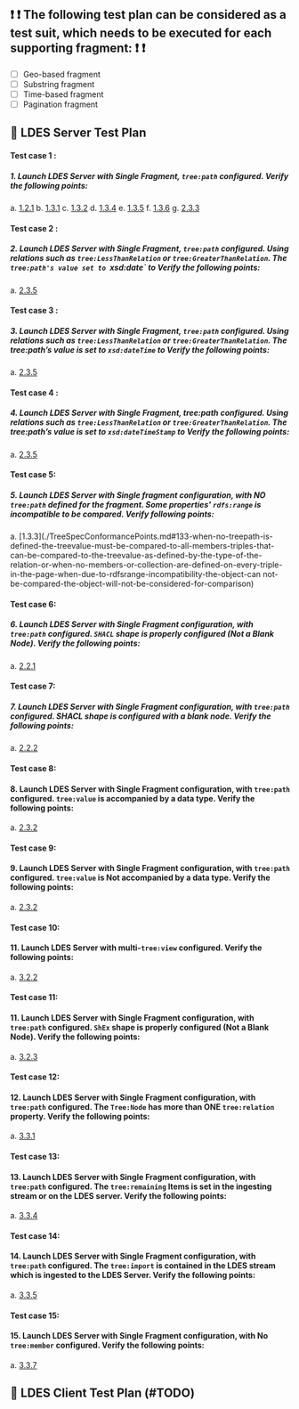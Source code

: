 
##  ❗️ ❗️ The following test plan can be considered as a test suit, which needs to be executed for each supporting fragment: ❗️ ❗

 - [ ] Geo-based fragment 
 - [ ] Substring fragment 
 - [ ] Time-based fragment
 - [ ] Pagination fragment
 
## 🌈 LDES Server Test Plan
#### Test case 1 : 
#####  1.	Launch LDES Server with Single Fragment,  `tree:path` configured. Verify the following points:
a.	[1.2.1](./TreeSpecConformancePoints.md#121-when-the-current-page-is-a-treenode-there-must-be-a-property-linking-the-current-page-url-to-the-uri-of-the-treecollection) 
b.	[1.3.1](./TreeSpecConformancePoints.md#131-a-treerelation-must-have-one-treenode-object-of-the-type-treenode)
c.	[1.3.2](./TreeSpecConformancePoints.md#132-the-result-of-the-evaluation-of-the-treepath-is-the-value-that-must-be-compared-to-the-treevalue)
d.	[1.3.4](./TreeSpecConformancePoints.md#134-when-the-only-type-given-for-a-certain-relation-is-treerelation-then-the-client-must-dereference-all-of-the-nodes)
e.	[1.3.5](./TreeSpecConformancePoints.md#135-the-strings-must-then-be-compared-according-to-case-sensitive-unicode-ordering)
f.	[1.3.6](./TreeSpecConformancePoints.md#136-when-using-treegeospatiallycontainsrelation-the-treepath-must-refer-to-a-literal-containing-a-wkt-string-such-as-geosparqlaswkt)
g.	[2.3.3](./TreeSpecConformancePoints.md#233-every-treerelation-should-have-a-treepath-indicating-the-path-from-the-member-to-the-object-on-which-the-treerelation-applies)

#### Test case 2 : 
##### 2.	Launch LDES Server with Single Fragment,  `tree:path` configured. Using relations such as `tree:LessThanRelation` or `tree:GreaterThanRelation`. The `tree:path's value set to `xsd:date` to Verify the following points:
a.	[2.3.5](./TreeSpecConformancePoints.md#235-when-using-relations-such-as-treelessthanrelation-or-treegreaterthanrelation-the-time-literals-need-to-be-compared-according-to-these-3-possible-data-types-xsddate-xsddatetime-or-xsddatetimestamp)

####  Test case 3 : 
##### 3.	Launch LDES Server with Single Fragment, `tree:path` configured. Using relations such as `tree:LessThanRelation` or `tree:GreaterThanRelation`. The tree:path’s value is set to `xsd:dateTime` to Verify the following points:
a.	[2.3.5](./TreeSpecConformancePoints.md#235-when-using-relations-such-as-treelessthanrelation-or-treegreaterthanrelation-the-time-literals-need-to-be-compared-according-to-these-3-possible-data-types-xsddate-xsddatetime-or-xsddatetimestamp)

####  Test case 4 : 
##### 4.	Launch LDES Server with Single Fragment, tree:path configured. Using relations such as `tree:LessThanRelation` or `tree:GreaterThanRelation`. The tree:path’s value is set to `xsd:dateTimeStamp` to Verify the following points:
a.	[2.3.5](./TreeSpecConformancePoints.md#235-when-using-relations-such-as-treelessthanrelation-or-treegreaterthanrelation-the-time-literals-need-to-be-compared-according-to-these-3-possible-data-types-xsddate-xsddatetime-or-xsddatetimestamp)

####  Test case 5:
##### 5.	Launch LDES Server with Single fragment configuration, with NO `tree:path` defined for the fragment. Some properties' `rdfs:range` is incompatible to be compared. Verify following points:
a.	[1.3.3](./TreeSpecConformancePoints.md#133-when-no-treepath-is-defined-the-treevalue-must-be-compared-to-all-members-triples-that-can-be-compared-to-the-treevalue-as-defined-by-the-type-of-the-relation-or-when-no-members-or-collection-are-defined-on-every-triple-in-the-page-when-due-to-rdfsrange-incompatibility-the-object-can not-be-compared-the-object-will-not-be-considered-for-comparison)
####  Test case 6: 
#####  6.	Launch LDES Server with Single Fragment configuration, with `tree:path` configured. `SHACL` shape is properly configured (Not a Blank Node). Verify the following points:
a.	[2.2.1](./TreeSpecConformancePoints.md#231-the-treerelations-treevalue-should-be-set)
####  Test case 7:
#####  7.	Launch LDES Server with Single Fragment configuration, with `tree:path` configured. SHACL shape is configured with a blank node. Verify the following points:
a.	[2.2.2](./TreeSpecConformancePoints.md#222-note-the-shape-can-be-a-blank-node-or-a-named-node-on-which-you-should-follow-your-nose-when-it-is-defined-at-a-different-http-url)
####  Test case 8:
#### 8.	Launch LDES Server with Single Fragment configuration, with `tree:path` configured. `tree:value` is accompanied by a data type. Verify the following points:
a.	[2.3.2](./TreeSpecConformancePoints.md#232-the-object-of-treevalue-should-be-accompanied-by-a-data-type-when-it-is-a-literal-value)
#### Test case 9:
#### 9.	Launch LDES Server with Single Fragment configuration, with `tree:path` configured. `tree:value` is Not accompanied by a data type. Verify the following points:
a.	[2.3.2](./TreeSpecConformancePoints.md#232-the-object-of-treevalue-should-be-accompanied-by-a-data-type-when-it-is-a-literal-value)
#### Test case 10:
#### 11.	Launch LDES Server with multi-`tree:view` configured. Verify the following points:
a.	[3.2.2](./TreeSpecConformancePoints.md#322-multiple-treeview-links-may-be-provided)

#### Test case 11:

#### 11.	Launch LDES Server with Single Fragment configuration, with `tree:path` configured. `ShEx` shape is properly configured (Not a Blank Node). Verify the following points:
a.	[3.2.3](./TreeSpecConformancePoints.md#323-note-for-compatibility-with-the-solid-specifications-a-shex-shape-may-also-be-given-see-the-chapter-on-compatibility-bellow)

#### Test case 12:
#### 12.	Launch LDES Server with Single Fragment configuration, with `tree:path` configured. The `Tree:Node` has more than ONE `tree:relation` property. Verify the following points:
a.	[3.3.1](./TreeSpecConformancePoints.md#331-a-treenode-element-may-have-one-or-more-treerelation-properties)

#### Test case 13:
#### 13.	Launch LDES Server with Single Fragment configuration, with `tree:path` configured. The `tree:remaining` Items is set in the ingesting stream or on the LDES server. Verify the following points:
a.	[3.3.4](./TreeSpecConformancePoints.md#334-every-treerelation-may-provide-a-treeremainingitems)

#### Test case 14:
#### 14.	Launch LDES Server with Single Fragment configuration, with `tree:path` configured. The `tree:import` is contained in the LDES stream which is ingested to the LDES Server. Verify the following points:
a.	[3.3.5](./TreeSpecConformancePoints.md#335-a-client-may-use-treeremainingitems-to-estimate-the-completeness-of-the-downloaded-elements-to-the-end-user)

#### Test case 15:
#### 15.	Launch LDES Server with Single Fragment configuration, with No `tree:member` configured. Verify the following points:
a.	[3.3.7](./TreeSpecConformancePoints.md#337-when-there-are-no-treemembers-andor-no-treecollection-defined-then-the-treepath-refers-to-a-pattern-that-can-start-from-every-triple-in-the-page)

## 🌈 LDES Client Test Plan (#TODO)





